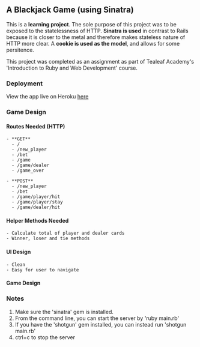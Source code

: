 ## A Blackjack Game (using Sinatra)

This is a **learning project**. The sole purpose of this project was to be exposed to the statelessness of HTTP. **Sinatra is used** in contrast to Rails because it is closer to the metal and therefore makes stateless nature of HTTP more clear. A **cookie is used as the model**, and allows for some persitence.

This project was completed as an assignment as part of Tealeaf Academy's 'Introduction to Ruby and Web Development' course.

### Deployment

View the app live on Heroku [here](/)

### Game Design

  #### Routes Needed (HTTP)

    - **GET**
      - /
      - /new_player
      - /bet
      - /game
      - /game/dealer
      - /game_over

    - **POST**
      - /new_player
      - /bet
      - /game/player/hit
      - /game/player/stay
      - /game/dealer/hit

  #### Helper Methods Needed

    - Calculate total of player and dealer cards
    - Winner, loser and tie methods

  #### UI Design

    - Clean
    - Easy for user to navigate

  #### Game Design

### Notes

  1. Make sure the 'sinatra' gem is installed.
  2. From the command line, you can start the server by 'ruby main.rb'
  3. If you have the 'shotgun' gem installed, you can instead run 'shotgun main.rb'
  4. ctrl+c to stop the server

